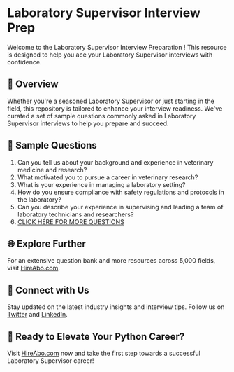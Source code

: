 # Laboratory Supervisor Interview Prep

Welcome to the Laboratory Supervisor Interview Preparation ! This resource is designed to help you ace your Laboratory Supervisor interviews with confidence.

## 🚀 Overview

Whether you're a seasoned Laboratory Supervisor or just starting in the field, this repository is tailored to enhance your interview readiness. We've curated a set of sample questions commonly asked in Laboratory Supervisor interviews to help you prepare and succeed.

## 📝 Sample Questions

1. Can you tell us about your background and experience in veterinary medicine and research?
2. What motivated you to pursue a career in veterinary research?
3. What is your experience in managing a laboratory setting?
4. How do you ensure compliance with safety regulations and protocols in the laboratory?
5. Can you describe your experience in supervising and leading a team of laboratory technicians and researchers?
6. [CLICK HERE FOR MORE QUESTIONS](https://hireabo.com/job/24_2_18/Laboratory%20Supervisor)

## 🌐 Explore Further

For an extensive question bank and more resources across 5,000 fields, visit [HireAbo.com](https://www.hireabo.com).

## 📱 Connect with Us

Stay updated on the latest industry insights and interview tips. Follow us on [Twitter](https://twitter.com/hireabo) and [LinkedIn](https://www.linkedin.com/in/hire-abo-3609972a8/).

## 🚀 Ready to Elevate Your Python Career?

Visit [HireAbo.com](https://www.hireabo.com) now and take the first step towards a successful Laboratory Supervisor career!
